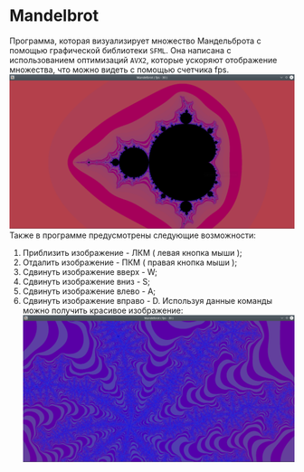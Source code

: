 # Mandelbrot
Программа, которая визуализирует множество Мандельброта с помощью графической библиотеки `SFML`. Она написана с использованием оптимизаций `AVX2`, которые ускоряют отображение множества, что можно видеть с помощью счетчика fps.  
![](https://github.com/vihlancevk/Mandelbrot/blob/master/images/firstIm.png)
Также в программе предусмотрены следующие возможности:  
1) Приблизить изображение - ЛКМ ( левая  кнопка мыши );
2) Отдалить   изображение - ПКМ ( правая кнопка мыши );
3) Сдвинуть изображение вверх  - W;
4) Сдвинуть изображение вниз   - S;
5) Сдвинуть изображение влево  - A;
6) Сдвинуть изображение вправо - D.
Используя данные команды можно получить красивое изображение:  
![](https://github.com/vihlancevk/Mandelbrot/blob/master/images/secondIm.png)